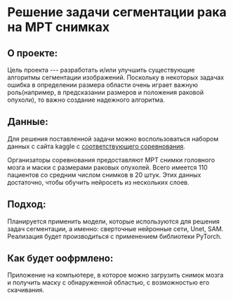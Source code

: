# Решение задачи сегментации рака на МРТ снимках


## О проекте:
Цель проекта --- разработать и/или улучшить существующие алгоритмы сегментации изображений. Поскольку в некоторых задачах ошибка в определении размера области очень играет важную роль(например, в предсказании размеров и положения раковой опухоли), то важно создание надежного алгоритма.

## Данные:
Для решения поставленной задачи можно воспользоваться набором данных с сайта kaggle с  [соответствующего соревнования](https://www.kaggle.com/datasets/mateuszbuda/lgg-mri-segmentation).

Организаторы соревнования предоставляют МРТ снимки головного мозга и маски с размерами раковых опухолей. Всего имеется 110 пациентов со средним числом снимков в 20 штук. Этих данных достаточно, чтобы обучить нейросеть из нескольких слоев.

## Подход:
Планируется применить модели, которые используются для решения задач сегментации, а именно: сверточные нейронные сети, Unet, SAM. Реализация будет производиться с применением библиотеки PyTorch.

## Как будет оофрмлено:
Приложение на компьютере, в которое можно загрузить снимок мозга и получить маску с обнаруженной областью, с возможностью его скачивания.
